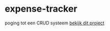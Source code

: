 ﻿# expense-tracker

poging tot een CRUD systeem
[bekijk dit project](https://santosvdw.github.io/expense-tracker/src/)
